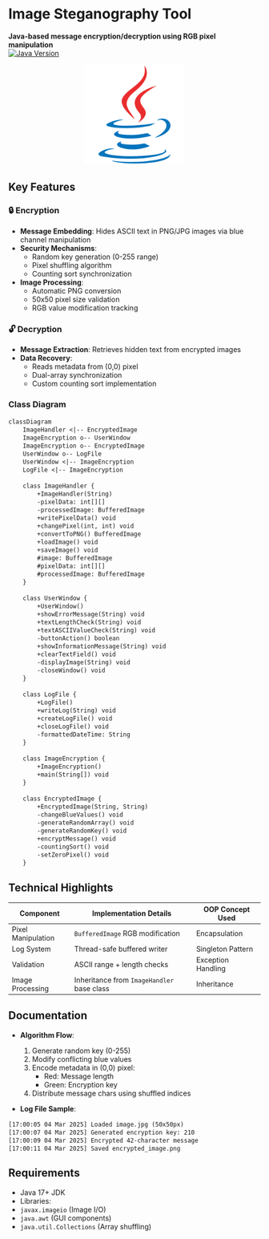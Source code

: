 # Image Steganography Tool
**Java-based message encryption/decryption using RGB pixel manipulation**  
[![Java Version](https://img.shields.io/badge/Java-17%2B-blue)](https://www.oracle.com/java/)

<p align="center">
  <img src="https://raw.githubusercontent.com/devicons/devicon/master/icons/java/java-original.svg" alt="Java Logo" width="200" height="200"/>
</p>



## Key Features
### 🔒 Encryption
- **Message Embedding**: Hides ASCII text in PNG/JPG images via blue channel manipulation
- **Security Mechanisms**:
  - Random key generation (0-255 range)
  - Pixel shuffling algorithm
  - Counting sort synchronization
- **Image Processing**:
  - Automatic PNG conversion
  - 50x50 pixel size validation
  - RGB value modification tracking

### 🔓 Decryption 
- **Message Extraction**: Retrieves hidden text from encrypted images
- **Data Recovery**:
  - Reads metadata from (0,0) pixel
  - Dual-array synchronization
  - Custom counting sort implementation

### Class Diagram
```mermaid
classDiagram
    ImageHandler <|-- EncryptedImage
    ImageEncryption o-- UserWindow
    ImageEncryption o-- EncryptedImage
    UserWindow o-- LogFile
    UserWindow <|-- ImageEncryption
    LogFile <|-- ImageEncryption
    
    class ImageHandler {
        +ImageHandler(String)
        -pixelData: int[][]
        -processedImage: BufferedImage
        +writePixelData() void
        +changePixel(int, int) void
        +convertToPNG() BufferedImage
        +loadImage() void
        +saveImage() void
        #image: BufferedImage
        #pixelData: int[][]
        #processedImage: BufferedImage
    }
    
    class UserWindow {
        +UserWindow()
        +showErrorMessage(String) void
        +textLengthCheck(String) void
        +textASCIIValueCheck(String) void
        -buttonAction() boolean
        +showInformationMessage(String) void
        +clearTextField() void
        -displayImage(String) void
        -closeWindow() void
    }
    
    class LogFile {
        +LogFile()
        +writeLog(String) void
        +createLogFile() void
        +closeLogFile() void
        -formattedDateTime: String
    }
    
    class ImageEncryption {
        +ImageEncryption()
        +main(String[]) void
    }
    
    class EncryptedImage {
        +EncryptedImage(String, String)
        -changeBlueValues() void
        -generateRandomArray() void
        -generateRandomKey() void
        +encryptMessage() void
        -countingSort() void
        -setZeroPixel() void
    }
```


## Technical Highlights
| Component          | Implementation Details                          | OOP Concept Used       |
|--------------------|-------------------------------------------------|------------------------|
| Pixel Manipulation | `BufferedImage` RGB modification                | Encapsulation          |
| Log System         | Thread-safe buffered writer                     | Singleton Pattern      |
| Validation         | ASCII range + length checks                     | Exception Handling     |
| Image Processing   | Inheritance from `ImageHandler` base class      | Inheritance            |

## Documentation
- **Algorithm Flow**:
  1. Generate random key (0-255)
  2. Modify conflicting blue values
  3. Encode metadata in (0,0) pixel:
     - Red: Message length
     - Green: Encryption key
  4. Distribute message chars using shuffled indices

- **Log File Sample**:
```
[17:00:05 04 Mar 2025] Loaded image.jpg (50x50px)
[17:00:07 04 Mar 2025] Generated encryption key: 210
[17:00:09 04 Mar 2025] Encrypted 42-character message
[17:00:11 04 Mar 2025] Saved encrypted_image.png
```

## Requirements
- Java 17+ JDK
- Libraries:
- `javax.imageio` (Image I/O)
- `java.awt` (GUI components)
- `java.util.Collections` (Array shuffling)
